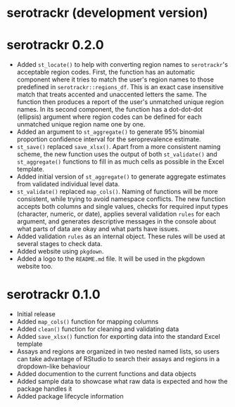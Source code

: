 # serotrackr (development version)

# serotrackr 0.2.0

* Added `st_locate()` to help with converting region names to `serotrackr`'s acceptable region codes. First, the function has an automatic component where it tries to match the user's region names to those predefined in `serotrackr::regions_df`. This is an exact case insensitive match that treats accented and unaccented letters the same. The function then produces a report of the user's unmatched unique region names. In its second component, the function has a dot-dot-dot (ellipsis) argument where region codes can be defined for each unmatched unique region name one by one.
* Added an argument to `st_aggregate()` to generate 95% binomial proportion confidence interval for the seroprevalence estimate.
* `st_save()` replaced `save_xlsx()`. Apart from a more consistent naming scheme, the new function uses the output of both `st_validate()` and `st_aggregate()` functions to fill in as much cells as possible in the Excel template.
* Added initial version of `st_aggregate()` to generate aggregate estimates from validated individual level data.
* `st_validate()` replaced `map_cols()`. Naming of functions will be more consistent, while trying to avoid namespace conflicts. The new function accepts both columns and single values, checks for required input types (character, numeric, or date), applies several validation `rules` for each argument, and generates descriptive messages in the console about what parts of data are okay and what parts have issues.
* Added validation `rules` as an internal object. These rules will be used at several stages to check data.
* Added website using `pkgdown`. 
* Added a logo to the `README.md` file. It will be used in the pkgdown website too.

# serotrackr 0.1.0

* Initial release
* Added `map_cols()` function for mapping columns
* Added `clean()` function for cleaning and validating data
* Added `save_xlsx()` function for exporting data into the standard Excel template
* Assays and regions are organized in two nested named lists, so users can take advantage of RStudio to search their assays and regions in a dropdown-like behaviour
* Added documention to the current functions and data objects
* Added sample data to showcase what raw data is expected and how the package handles it
* Added package lifecycle information
